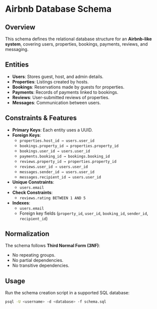 # Airbnb Database Schema

## Overview
This schema defines the relational database structure for an **Airbnb-like system**, covering users, properties, bookings, payments, reviews, and messaging.

## Entities
- **Users**: Stores guest, host, and admin details.
- **Properties**: Listings created by hosts.
- **Bookings**: Reservations made by guests for properties.
- **Payments**: Records of payments linked to bookings.
- **Reviews**: User-submitted reviews of properties.
- **Messages**: Communication between users.

## Constraints & Features
- **Primary Keys**: Each entity uses a UUID.
- **Foreign Keys**:
  - `properties.host_id → users.user_id`
  - `bookings.property_id → properties.property_id`
  - `bookings.user_id → users.user_id`
  - `payments.booking_id → bookings.booking_id`
  - `reviews.property_id → properties.property_id`
  - `reviews.user_id → users.user_id`
  - `messages.sender_id → users.user_id`
  - `messages.recipient_id → users.user_id`
- **Unique Constraints**:
  - `users.email`
- **Check Constraints**:
  - `reviews.rating BETWEEN 1 AND 5`
- **Indexes**:
  - `users.email`
  - Foreign key fields (`property_id`, `user_id`, `booking_id`, `sender_id`, `recipient_id`)

## Normalization
The schema follows **Third Normal Form (3NF)**:
- No repeating groups.
- No partial dependencies.
- No transitive dependencies.

## Usage
Run the schema creation script in a supported SQL database:

```bash
psql -U <username> -d <database> -f schema.sql
